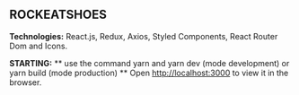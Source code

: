  <h2>ROCKEATSHOES  </h2> 

<b>Technologies:</b> React.js, Redux, Axios, Styled Components, React Router Dom and Icons.
 

<b>STARTING:</b>
** use the command yarn and yarn dev (mode development) or yarn build (mode production) **
Open [http://localhost:3000](http://localhost:3000) to view it in the browser.



 
